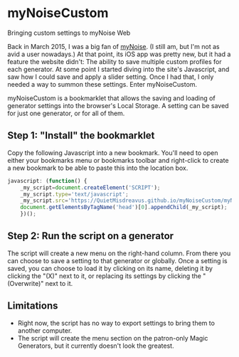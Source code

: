 # myNoiseCustom

Bringing custom settings to myNoise Web

Back in March 2015, I was a big fan of [myNoise][]. (I still am, but I'm not as avid a user
nowadays.) At that point, its iOS app was pretty new, but it had a feature the website didn't:
The ability to save multiple custom profiles for each generator. At some point I started diving
into the site's Javascript, and saw how I could save and apply a slider setting. Once I had that,
I only needed a way to summon these settings. Enter myNoiseCustom.

[myNoise]: http://mynoise.net

myNoiseCustom is a bookmarklet that allows the saving and loading of generator settings into the
browser's Local Storage. A setting can be saved for just one generator, or for all of them.

## Step 1: "Install" the bookmarklet

Copy the following Javascript into a new bookmark. You'll need to open either your bookmarks menu
or bookmarks toolbar and right-click to create a new bookmark to be able to paste this into the
location box.

```js
javascript: (function() {
    _my_script=document.createElement('SCRIPT');
    _my_script.type='text/javascript';
    _my_script.src='https://QuietMisdreavus.github.io/myNoiseCustom/myNoiseCustom.js?x='+(Math.random());
    document.getElementsByTagName('head')[0].appendChild(_my_script);
    })();
```

## Step 2: Run the script on a generator

The script will create a new menu on the right-hand column. From there you can choose to save a
setting to that generator or globally. Once a setting is saved, you can choose to load it by
clicking on its name, deleting it by clicking the "(X)" next to it, or replacing its settings by
clicking the "(Overwrite)" next to it.

## Limitations

* Right now, the script has no way to export settings to bring them to another computer.
* The script will create the menu section on the patron-only Magic Generators, but it currently
  doesn't look the greatest.
